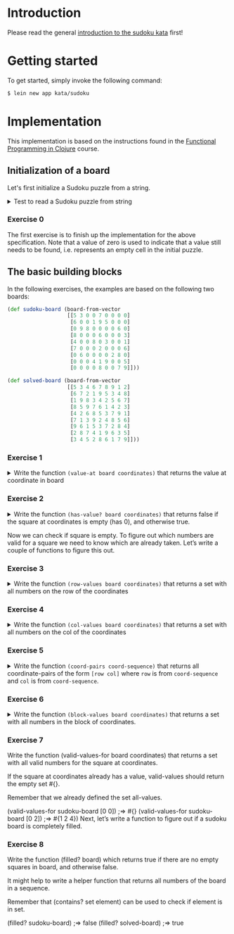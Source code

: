 # Introduction

Please read the general [introduction to the sudoku kata](../README.md) first!

# Getting started

To get started, simply invoke the following command:

```bash
$ lein new app kata/sudoku
```

# Implementation

This implementation is based on the instructions found in the
[Functional Programming in Clojure](http://iloveponies.github.io/120-hour-epic-sax-marathon/sudoku.html) course.

## Initialization of a board

Let's first initialize a Sudoku puzzle from a string.

<details>
  <summary>Test to read a Sudoku puzzle from string</summary>
  
```clojure
(def board-1 ".5..83.17...1..4..3.4..56.8....3...9.9.8245....6....7...9....5...729..861.36.72.4")

(deftest a-board-from-string 
         (is (= [
                 [0 5 0 0 8 3 0 1 7] 
                 [0 0 0 1 0 0 4 0 0] 
                 [3 0 4 0 0 5 6 0 8] 
                 [0 0 0 0 3 0 0 0 9] 
                 [0 9 0 8 2 4 5 0 0] 
                 [0 0 6 0 0 0 0 7 0] 
                 [0 0 9 0 0 0 0 5 0] 
                 [0 0 7 2 9 0 0 8 6] 
                 [1 0 3 6 0 7 2 0 4]] (board-from-string board-1))))
```
</details>

### Exercise 0

The first exercise is to finish up the implementation for the above specification. 
Note that a value of zero is used to indicate that a value still needs to be found, 
i.e. represents an empty cell in the initial puzzle.

## The basic building blocks

In the following exercises, the examples are based on the following two boards:

```clojure
(def sudoku-board (board-from-vector
                   [[5 3 0 0 7 0 0 0 0]
                    [6 0 0 1 9 5 0 0 0]
                    [0 9 8 0 0 0 0 6 0]
                    [8 0 0 0 6 0 0 0 3]
                    [4 0 0 8 0 3 0 0 1]
                    [7 0 0 0 2 0 0 0 6]
                    [0 6 0 0 0 0 2 8 0]
                    [0 0 0 4 1 9 0 0 5]
                    [0 0 0 0 8 0 0 7 9]]))

(def solved-board (board-from-vector
                   [[5 3 4 6 7 8 9 1 2]
                    [6 7 2 1 9 5 3 4 8]
                    [1 9 8 3 4 2 5 6 7]
                    [8 5 9 7 6 1 4 2 3]
                    [4 2 6 8 5 3 7 9 1]
                    [7 1 3 9 2 4 8 5 6]
                    [9 6 1 5 3 7 2 8 4]
                    [2 8 7 4 1 9 6 3 5]
                    [3 4 5 2 8 6 1 7 9]]))
```

### Exercise 1

<details>
  <summary>
Write the function <code>(value-at board coordinates)</code> that returns the value at coordinate in board
  </summary>

```clojure
(value-at sudoku-board [0 1]) ;=> 3
(value-at sudoku-board [0 0]) ;=> 5
```

Tip: use

```clojure
(get-in [["a" "b"] ["c" "d"]] [0 1])
```
    
</details>

### Exercise 2

<details>
  <summary>
Write the function <code>(has-value? board coordinates)</code> that returns false if the square at coordinates is empty (has 0), and otherwise true.
  </summary>

```clojure
(has-value? sudoku-board [0 0]) ;=> true
(has-value? sudoku-board [0 2]) ;=> false
```
</details>

Now we can check if square is empty. To figure out which numbers are valid for a square we need to know which are already taken. Let’s write a couple of functions to figure this out.

### Exercise 3

<details>
  <summary>
Write the function <code>(row-values board coordinates)</code> that returns a set with all numbers on the row of the coordinates    
  </summary>

Remember that you can use destructing inside the parameter vector to get the row.

```clojure
(row-values sudoku-board [0 2]) ;=> #{0 5 3 7}
(row-values sudoku-board [3 2]) ;=> #{0 8 6 3}
```
</details>

### Exercise 4

<details>
  <summary>
Write the function <code>(col-values board coordinates)</code> that returns a set with all numbers on the col of the coordinates
  </summary>

```clojure
(col-values sudoku-board [0 2]) ;=> #{0 8}
(col-values sudoku-board [4 8]) ;=> #{3 1 6 0 5 9}
```
</details>

### Exercise 5

<details>
  <summary>
Write the function <code>(coord-pairs coord-sequence)</code> that returns all coordinate-pairs of the form <code>[row col]</code> where <code>row</code> is from <code>coord-sequence</code> and <code>col</code> is from <code>coord-sequence</code>.
</summary>
  
```clojure
(coord-pairs [0 1])   ;=> [[0 0] [0 1]
                      ;    [1 0] [1 1]]

(coord-pairs [0 1 2]) ;=> [[0 0] [0 1] [0 2]
                      ;    [1 0] [1 1] [1 2]
                      ;    [2 0] [2 1] [2 2]]
```

Tip: use list comprehensions in Clojure

```clojure
(for [number [1 2 3]]
  (+ number 2))
;=> (3 4 5)
```

Here the name number gets bound to each value of the sequence `[1 2 3]` one by one. For each value, evaluate the body `(+ number 2)` with it and collect the results into a sequence.

But you can give for multiple bindings, and it will go through all combinations:

```clojure
(for [name ["John" "Jane"]
      number [1 2 3]]
  (str name " " number))
;=> ("John 1" "John 2" "John 3" "Jane 1" "Jane 2" "Jane 3")
```
  
</details>

### Exercise 6

<details>
  <summary>
Write the function <code>(block-values board coordinates)</code> that returns a set with all numbers in the block of coordinates.
  </summary>

You might want to write a helper function that returns the coordinates for the top left corner of the block.

```clojure
(block-values sudoku-board [0 2]) ;=> #{0 5 3 6 8 9}
(block-values sudoku-board [4 5]) ;=> #{0 6 8 3 2}    
```
</details>

### Exercise 7

Write the function (valid-values-for board coordinates) that returns a set with all valid numbers for the square at coordinates.

If the square at coordinates already has a value, valid-values should return the empty set #{}.

Remember that we already defined the set all-values.

(valid-values-for sudoku-board [0 0]) ;=> #{}
(valid-values-for sudoku-board [0 2]) ;=> #{1 2 4})
Next, let’s write a function to figure out if a sudoku board is completely filled.

### Exercise 8

Write the function (filled? board) which returns true if there are no empty squares in board, and otherwise false.

It might help to write a helper function that returns all numbers of the board in a sequence.

Remember that (contains? set element) can be used to check if element is in set.

(filled? sudoku-board) ;=> false
(filled? solved-board) ;=> true
